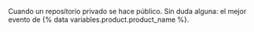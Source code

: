Cuando un repositorio privado se hace público.  Sin duda alguna: el mejor evento de {% data variables.product.product_name %}. 
